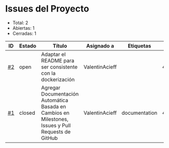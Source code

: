 # Issues del Proyecto

- Total: 2
- Abiertas: 1
- Cerradas: 1

| ID | Estado | Título | Asignado a | Etiquetas | Creado | Actualizado |
|---|---|---|---|---|---|---|
| [#2](./issue-2.md) | open | Adaptar el README para ser consistente con la dockerización | ValentinAcieff |  | 4/28/2025 | 4/28/2025 |
| [#1](./issue-1.md) | closed | Agregar Documentación Automática Basada en Cambios en Milestones, Issues y Pull Requests de GitHub | ValentinAcieff | documentation | 4/28/2025 | 4/29/2025 |
